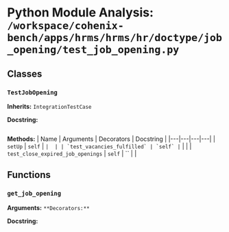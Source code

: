# Python Module Analysis: `/workspace/cohenix-bench/apps/hrms/hrms/hr/doctype/job_opening/test_job_opening.py`

## Classes

### `TestJobOpening`
**Inherits:** `IntegrationTestCase`


**Docstring:**
```

```

**Methods:**
| Name | Arguments | Decorators | Docstring |
|---|---|---|---|
| `setUp` | `self` | `` |  |
| `test_vacancies_fulfilled` | `self` | `` |  |
| `test_close_expired_job_openings` | `self` | `` |  |





## Functions

### `get_job_opening`
**Arguments:** ``
**Decorators:** ``

**Docstring:**
```

```

